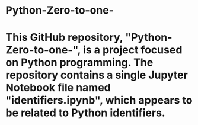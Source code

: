# Python-Zero-to-one-


# This GitHub repository, "Python-Zero-to-one-", is a project focused on Python programming. The repository contains a single Jupyter Notebook file named "identifiers.ipynb", which appears to be related to Python identifiers.
